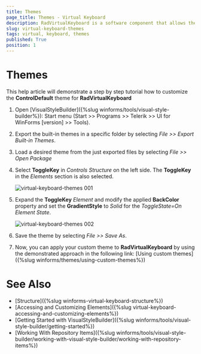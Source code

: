 ```yaml
---
title: Themes
page_title: Themes - Virtual Keyboard
description: RadVirtualKeyboard is a software component that allows the input of characters without the need for physical keys. 
slug: virtual-keyboard-themes
tags: virtual, keyboard, themes
published: True
position: 1 
---
```


# Themes

This help article will demonstrate a step by step tutorial how to customize the **ControlDefault** theme for **RadVirtualKeyboard** 

1. Open [VisualStyleBuilder]({%slug winforms/tools/visual-style-builder%}): Start menu (Start >> Programs >> Telerik >> UI for WinForms [version] >> Tools).

1. Export the built-in themes in a specific folder by selecting *File >> Export Built-in Themes*.

1. Load a desired theme from the just exported files by selecting *File >> Open Package*

1. Select **ToggleKey** in *Controls Structure* on the left side. The **ToggleKey** in the *Elements* section is also selected.

	![virtual-keyboard-themes 001](images/virtual-keyboard-themes001.png)

2. Expand the **ToggleKey** *Element* and modify the applied **BackColor** property and set the **GradientStyle** to *Solid* for the *ToggleState=On* *Element State*. 

	![virtual-keyboard-themes 002](images/virtual-keyboard-themes002.png)

1. Save the theme by selecting *File >> Save As*.

1. Now, you can apply your custom theme to **RadVirtualKeyboard** by using the demonstrated approach in the following link: [Using custom themes]({%slug winforms/themes/using-custom-themes%})

# See Also 

* [Structure]({%slug winforms-virtual-keyboard-structure%})
* [Accessing and Customizing Elements]({%slug  virtual-keyboard-accessing-and-customizing-elements%})
* [Getting Started with VisualStyleBuilder]({%slug winforms/tools/visual-style-builder/getting-started%})
* [Working With Repository Items]({%slug winforms/tools/visual-style-builder/working-with-visual-style-builder/working-with-repository-items%})

 
        

